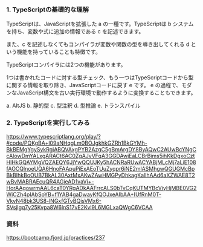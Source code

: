### 1. TypeScriptの基礎的な理解
TypeScriptは、JavaScriptを拡張した a の一種です。TypeScriptは b システムを持ち、変数や式に追加の情報である c を記述できます。

また、c を記述しなくてもコンパイラが変数や関数の型を導き出してくれる d という機能を持っていることも特徴です。

TypeScriptコンパイラには2つの機能があります。

1つは書かれたコードに対する型チェック、もう一つはTypeScriptコードから型に関する情報を取り除き、JavaScriptコードに戻す e です。
e の過程で、モダンなJavaScript構文を古い実行環境で動作するように変換することもできます。

a. AltJS
b. 静的型
c. 型注釈
d. 型推論
e. トランスパイル

### 2. TypeScriptを実行してみる
https://www.typescriptlang.org/play/?#code/PQKgBA+l09aNHqgLm0BOJgkhkGZRh1BkGYMh-BkBEMgYgySykRgjABQVAxgPYB2AzgC5gBmArgDY8ByAQwC2AUwBcYNgCcAlowDmYALxgARACt6AC0ZgAJvVFqA3GGDAwjEaLCBrBims5ihKkDgxoCztHIHkGQAYMgVQZAEQY6JjYwQQUJKy5hACNRaRUwACYABjMLcMj7aLiE108fAOCQlnoeUQA6HnoFAApuPiExAEoTUuZyqpr6iNE2mlASMhgwQGUGMcBpBkBIhkBoOUB7BkAL30AxtMxAKwZAwHMGPyDhkagKallhAAd6aXZWAE8T2wBvMABRAEcuQR4AGieAD1vaVi+-HorAAgowrmAAL6caT0YRgADkAAFrrcALS0bTvCqKUTMYBcViyHjMBE0VG2WiCZh4pIAbSoYB+f1YAB4gaDwayKfQOJxeAIbAA+IUfRnM0T-VkvN48bk3US8-lNGxfGTyBQisVMx6-SVsjlgq7y25Kvpa8W6lnS17vE2Kvl9L6MGLxaQWgC6VCAA

### 資料
https://bootcamp.fjord.jp/practices/237
